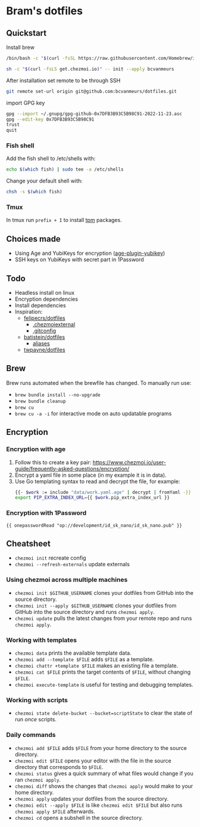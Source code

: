 # Bram's dotfiles

## Quickstart

Install brew

```bash
/bin/bash -c "$(curl -fsSL https://raw.githubusercontent.com/Homebrew/install/HEAD/install.sh)"
```

```bash
sh -c "$(curl -fsLS get.chezmoi.io)" -- init --apply bcvanmeurs
```

After installation set remote to be through SSH

```bash
git remote set-url origin git@github.com:bcvanmeurs/dotfiles.git
```

import GPG key

```bash
gpg --import ~/.gnupg/gpg-github-0x7DFB3B93C5B98C91-2022-11-23.asc
gpg --edit-key 0x7DFB3B93C5B98C91
trust
quit
```

### Fish shell

Add the fish shell to /etc/shells with:

```bash
echo $(which fish) | sudo tee -a /etc/shells
```

Change your default shell with:

```bash
chsh -s $(which fish)
```

### Tmux

In tmux run `prefix + I` to install [tpm](https://github.com/tmux-plugins/tpm) packages.

## Choices made

- Using Age and YubiKeys for encryption ([age-plugin-yubikey](https://github.com/str4d/age-plugin-yubikey))
- SSH keys on YubiKeys with secret part in 1Password

## Todo

- Headless install on linux
- Encryption dependencies
- Install dependencies
- Inspiration:
  - [felipecrs/dotfiles](https://github.com/felipecrs/dotfiles)
    - [.chezmoiexternal](https://github.com/felipecrs/dotfiles/blob/master/home/.chezmoiexternal.yaml)
    - [.gitconfig](https://github.com/felipecrs/dotfiles/blob/master/home/dot_gitconfig.tmpl)
  - [batistein/dotfiles](https://github.com/batistein/dotfiles)
    - [aliases](https://github.com/batistein/dotfiles/blob/master/dot_zsh/alias.zsh)
  - [twpayne/dotfiles](https://github.com/twpayne/dotfiles)

## Brew

Brew runs automated when the brewfile has changed. To manually run use:

- `brew bundle install --no-upgrade`
- `brew bundle cleanup`
- `brew cu`
- `brew cu -a -i` for interactive mode on auto updatable programs

## Encryption

### Encryption with age

1. Follow this to create a key pair: https://www.chezmoi.io/user-guide/frequently-asked-questions/encryption/
2. Encrypt a yaml file in some place (in my example it is in data).
3. Use Go templating syntax to read and decrypt the file, for example:
   ```bash
   {{- $work := include "data/work.yaml.age" | decrypt | fromYaml -}}
   export PIP_EXTRA_INDEX_URL={{ $work.pip_extra_index_url }}
   ```

### Encryption with 1Password

```
{{ onepasswordRead "op://development/id_sk_nano/id_sk_nano.pub" }}
```

## Cheatsheet

- `chezmoi init` recreate config
- `chezmoi --refresh-externals` update externals

### Using chezmoi across multiple machines

- `chezmoi init $GITHUB_USERNAME` clones your dotfiles from GitHub into the source directory.
- `chezmoi init --apply $GITHUB_USERNAME` clones your dotfiles from GitHub into the source directory and runs `chezmoi apply`.
- `chezmoi update` pulls the latest changes from your remote repo and runs `chezmoi apply`.

### Working with templates

- `chezmoi data` prints the available template data.
- `chezmoi add --template $FILE` adds `$FILE` as a template.
- `chezmoi chattr +template $FILE` makes an existing file a template.
- `chezmoi cat $FILE` prints the target contents of `$FILE`, without changing `$FILE`.
- `chezmoi execute-template` is useful for testing and debugging templates.

### Working with scripts

- `chezmoi state delete-bucket --bucket=scriptState` to clear the state of run _once_ scripts.

### Daily commands

- `chezmoi add $FILE` adds `$FILE` from your home directory to the source directory.
- `chezmoi edit $FILE` opens your editor with the file in the source directory that corresponds to `$FILE`.
- `chezmoi status` gives a quick summary of what files would change if you ran `chezmoi apply`.
- `chezmoi diff` shows the changes that `chezmoi apply` would make to your home directory.
- `chezmoi apply` updates your dotfiles from the source directory.
- `chezmoi edit --apply $FILE` is like `chezmoi edit $FILE` but also runs `chezmoi apply $FILE` afterwards.
- `chezmoi cd` opens a subshell in the source directory.
